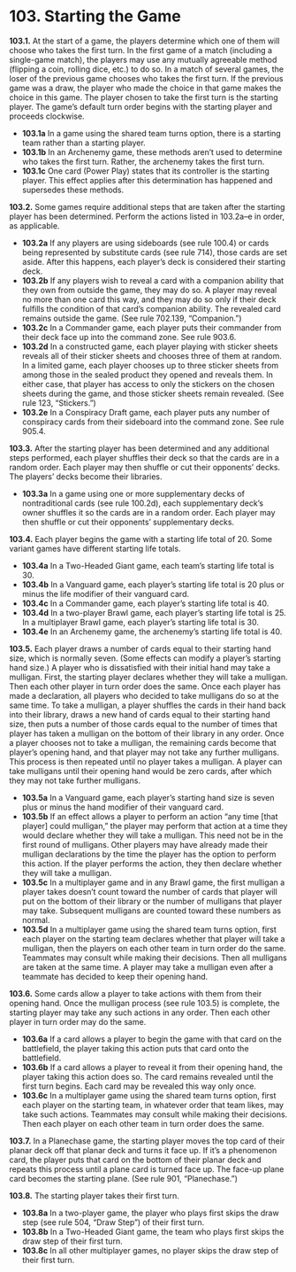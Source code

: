 # **103.** Starting the Game

**103.1.** At the start of a game, the players determine which one of them will choose who takes the first turn. In the first game of a match (including a single-game match), the players may use any mutually agreeable method (flipping a coin, rolling dice, etc.) to do so. In a match of several games, the loser of the previous game chooses who takes the first turn. If the previous game was a draw, the player who made the choice in that game makes the choice in this game. The player chosen to take the first turn is the starting player. The game’s default turn order begins with the starting player and proceeds clockwise.
+ **103.1a** In a game using the shared team turns option, there is a starting team rather than a starting player.
+ **103.1b** In an Archenemy game, these methods aren’t used to determine who takes the first turn. Rather, the archenemy takes the first turn.
+ **103.1c** One card (Power Play) states that its controller is the starting player. This effect applies after this determination has happened and supersedes these methods.

**103.2.** Some games require additional steps that are taken after the starting player has been determined. Perform the actions listed in 103.2a–e in order, as applicable.
+ **103.2a** If any players are using sideboards (see rule 100.4) or cards being represented by substitute cards (see rule 714), those cards are set aside. After this happens, each player’s deck is considered their starting deck.
+ **103.2b** If any players wish to reveal a card with a companion ability that they own from outside the game, they may do so. A player may reveal no more than one card this way, and they may do so only if their deck fulfills the condition of that card’s companion ability. The revealed card remains outside the game. (See rule 702.139, “Companion.”)
+ **103.2c** In a Commander game, each player puts their commander from their deck face up into the command zone. See rule 903.6.
+ **103.2d** In a constructed game, each player playing with sticker sheets reveals all of their sticker sheets and chooses three of them at random. In a limited game, each player chooses up to three sticker sheets from among those in the sealed product they opened and reveals them. In either case, that player has access to only the stickers on the chosen sheets during the game, and those sticker sheets remain revealed. (See rule 123, “Stickers.”)
+ **103.2e** In a Conspiracy Draft game, each player puts any number of conspiracy cards from their sideboard into the command zone. See rule 905.4.

**103.3.** After the starting player has been determined and any additional steps performed, each player shuffles their deck so that the cards are in a random order. Each player may then shuffle or cut their opponents’ decks. The players’ decks become their libraries.
+ **103.3a** In a game using one or more supplementary decks of nontraditional cards (see rule 100.2d), each supplementary deck’s owner shuffles it so the cards are in a random order. Each player may then shuffle or cut their opponents’ supplementary decks.

**103.4.** Each player begins the game with a starting life total of 20. Some variant games have different starting life totals.
+ **103.4a** In a Two-Headed Giant game, each team’s starting life total is 30.
+ **103.4b** In a Vanguard game, each player’s starting life total is 20 plus or minus the life modifier of their vanguard card.
+ **103.4c** In a Commander game, each player’s starting life total is 40.
+ **103.4d** In a two-player Brawl game, each player’s starting life total is 25. In a multiplayer Brawl game, each player’s starting life total is 30.
+ **103.4e** In an Archenemy game, the archenemy’s starting life total is 40.

**103.5.** Each player draws a number of cards equal to their starting hand size, which is normally seven. (Some effects can modify a player’s starting hand size.) A player who is dissatisfied with their initial hand may take a mulligan. First, the starting player declares whether they will take a mulligan. Then each other player in turn order does the same. Once each player has made a declaration, all players who decided to take mulligans do so at the same time. To take a mulligan, a player shuffles the cards in their hand back into their library, draws a new hand of cards equal to their starting hand size, then puts a number of those cards equal to the number of times that player has taken a mulligan on the bottom of their library in any order. Once a player chooses not to take a mulligan, the remaining cards become that player’s opening hand, and that player may not take any further mulligans. This process is then repeated until no player takes a mulligan. A player can take mulligans until their opening hand would be zero cards, after which they may not take further mulligans.
+ **103.5a** In a Vanguard game, each player’s starting hand size is seven plus or minus the hand modifier of their vanguard card.
+ **103.5b** If an effect allows a player to perform an action “any time [that player] could mulligan,” the player may perform that action at a time they would declare whether they will take a mulligan. This need not be in the first round of mulligans. Other players may have already made their mulligan declarations by the time the player has the option to perform this action. If the player performs the action, they then declare whether they will take a mulligan.
+ **103.5c** In a multiplayer game and in any Brawl game, the first mulligan a player takes doesn’t count toward the number of cards that player will put on the bottom of their library or the number of mulligans that player may take. Subsequent mulligans are counted toward these numbers as normal.
+ **103.5d** In a multiplayer game using the shared team turns option, first each player on the starting team declares whether that player will take a mulligan, then the players on each other team in turn order do the same. Teammates may consult while making their decisions. Then all mulligans are taken at the same time. A player may take a mulligan even after a teammate has decided to keep their opening hand.

**103.6.** Some cards allow a player to take actions with them from their opening hand. Once the mulligan process (see rule 103.5) is complete, the starting player may take any such actions in any order. Then each other player in turn order may do the same.
+ **103.6a** If a card allows a player to begin the game with that card on the battlefield, the player taking this action puts that card onto the battlefield.
+ **103.6b** If a card allows a player to reveal it from their opening hand, the player taking this action does so. The card remains revealed until the first turn begins. Each card may be revealed this way only once.
+ **103.6c** In a multiplayer game using the shared team turns option, first each player on the starting team, in whatever order that team likes, may take such actions. Teammates may consult while making their decisions. Then each player on each other team in turn order does the same.

**103.7.** In a Planechase game, the starting player moves the top card of their planar deck off that planar deck and turns it face up. If it’s a phenomenon card, the player puts that card on the bottom of their planar deck and repeats this process until a plane card is turned face up. The face-up plane card becomes the starting plane. (See rule 901, “Planechase.”)

**103.8.** The starting player takes their first turn.
+ **103.8a** In a two-player game, the player who plays first skips the draw step (see rule 504, “Draw Step”) of their first turn.
+ **103.8b** In a Two-Headed Giant game, the team who plays first skips the draw step of their first turn.
+ **103.8c** In all other multiplayer games, no player skips the draw step of their first turn.
